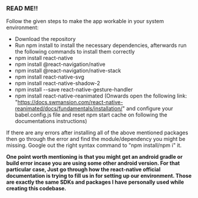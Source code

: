 ### READ ME!!

Follow the given steps to make the app workable in your system environment:

- Download the repository
- Run npm install to install the necessary dependencies, afterwards run the following commands to install them correctly
- npm install react-native
- npm install @react-navigation/native
- npm install @react-navigation/native-stack
- npm install react-native-svg
- npm install react-native-shadow-2
- npm install --save react-native-gesture-handler
- npm install react-native-reanimated (Onwards open the following link: "https://docs.swmansion.com/react-native-reanimated/docs/fundamentals/installation/" and configure your
  babel.config.js file and reset npm start cache on following the documentations instructions)

If there are any errors after installing all of the above mentioned packages then go through the error and find the module/dependency you might be missing. Google out the right syntax command to "npm install/npm i" it.

<strong> One point worth mentioning is that you might get an android gradle or build error incase you are using some other android version. For that particular case, Just go through how the react-native official documentation is trying to fill us in for setting up our environment. Those are exactly the same SDKs and packages I have personally used while creating this codebase. </strong>
